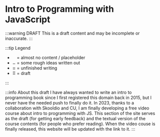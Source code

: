 # Intro to Programming with JavaScript

:::warning DRAFT
This is a draft content and may be incomplete or inaccurate.
:::

:::tip Legend

- ⠀ = almost no content / placeholder
- ⠤ = some rough ideas written out
- ⠶ = unfinished writing
- ⠿ = draft

:::

:::info About this draft
I have always wanted to write an intro to programming book since I first registered this domain back in 2015, but I never have the needed push to finally do it. In 2023, thanks to a collaboration with Skooldio and CU, I am finally developing a free video course about intro to programming with JS. This section of the site serves as the draft (for getting early feedback) and the textual version of the course contents (for people who prefer reading). When the video couse is finally released, this website will be updated with the link to it.
:::